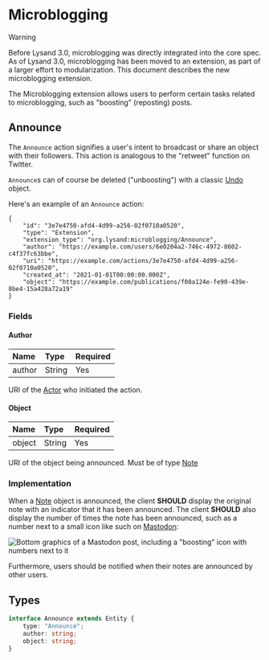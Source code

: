 # Microblogging

> [!WARNING]
>
> Before Lysand 3.0, microblogging was directly integrated into the core spec. As of Lysand 3.0, microblogging has been moved to an extension, as part of a larger effort to modularization. This document describes the new microblogging extension.

The Microblogging extension allows users to perform certain tasks related to microblogging, such as "boosting" (reposting) posts.

## Announce

The `Announce` action signifies a user's intent to broadcast or share an object with their followers. This action is analogous to the "retweet" function on Twitter.


`Announce`s can of course be deleted ("unboosting") with a classic [Undo](../objects/undo) object.

Here's an example of an `Announce` action:

```json5
{
    "id": "3e7e4750-afd4-4d99-a256-02f0710a0520",
    "type": "Extension",
    "extension_type": "org.lysand:microblogging/Announce",
    "author": "https://example.com/users/6e0204a2-746c-4972-8602-c4f37fc63bbe",
    "uri": "https://example.com/actions/3e7e4750-afd4-4d99-a256-02f0710a0520",
    "created_at": "2021-01-01T00:00:00.000Z",
    "object": "https://example.com/publications/f08a124e-fe90-439e-8be4-15a428a72a19"
}
```

### Fields

#### Author

| Name   | Type   | Required |
| :----- | :----- | :------- |
| author | String | Yes      |

URI of the [Actor](../objects/actors) who initiated the action.

#### Object

| Name   | Type   | Required |
| :----- | :----- | :------- |
| object | String | Yes      |

URI of the object being announced. Must be of type [Note](../objects/note)

### Implementation

When a [Note](../objects/note) object is announced, the client **SHOULD** display the original note with an indicator that it has been announced. The client **SHOULD** also display the number of times the note has been announced, such as a number next to a small icon like such on [Mastodon](https://joinmastodon.org/):

![Bottom graphics of a Mastodon post, including a "boosting" icon with numbers next to it](/assets/boosting.png)

Furthermore, users should be notified when their notes are announced by other users.


## Types

```typescript
interface Announce extends Entity {
    type: "Announce";
    author: string;
    object: string;
}
```

